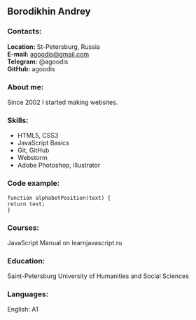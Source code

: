 ## Borodikhin Andrey

### Contacts:
**Location:** St-Petersburg, Russia   
**E-mail:** agoodis@gmail.com  
**Telegram:** @agoodis  
**GitHub:** agoodis

### About me:
Since 2002 I started making websites.

### Skills:
* HTML5, CSS3
* JavaScript Basics
* Git, GitHub
* Webstorm
* Adobe Photoshop, Illustrator

### Code example:
```
function alphabetPosition(text) {
return text;
}
```
### Courses:
JavaScript Manual on learnjavascript.ru

### Education:
Saint-Petersburg University of Humanities and Social Sciences

### Languages:
English: A1